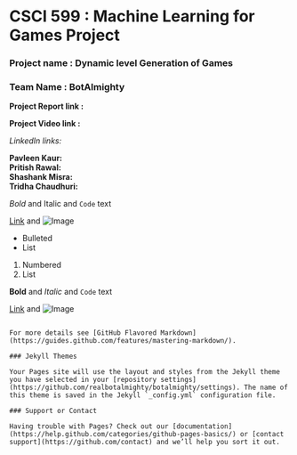 # CSCI 599 : Machine Learning for Games Project 

### Project name : Dynamic level Generation of Games
### Team Name : BotAlmighty

<b>Project Report link : </b>

<b>Project Video link : </b>

*LinkedIn links:*

<b>Pavleen Kaur: </b> <br>
<b>Pritish Rawal: </b><br>
<b>Shashank Misra: </b><br>
<b>Tridha Chaudhuri: </b><br>





*Bold* and Italic and `Code` text

[Link](url) and ![Image](src)

- Bulleted
- List

1. Numbered
2. List

**Bold** and _Italic_ and `Code` text

[Link](url) and ![Image](src)
```

For more details see [GitHub Flavored Markdown](https://guides.github.com/features/mastering-markdown/).

### Jekyll Themes

Your Pages site will use the layout and styles from the Jekyll theme you have selected in your [repository settings](https://github.com/realbotalmighty/botalmighty/settings). The name of this theme is saved in the Jekyll `_config.yml` configuration file.

### Support or Contact

Having trouble with Pages? Check out our [documentation](https://help.github.com/categories/github-pages-basics/) or [contact support](https://github.com/contact) and we’ll help you sort it out.
